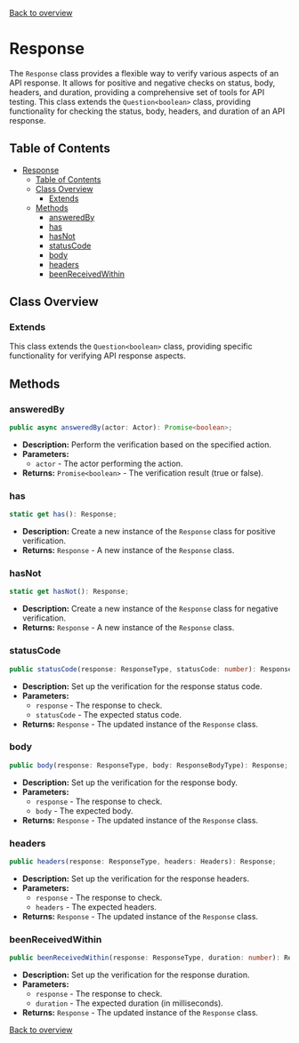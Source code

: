 [Back to overview](../../screenplay_elements.md)

# Response

The `Response` class provides a flexible way to verify various aspects of an API response. It allows for positive and negative checks on status, body, headers, and duration, providing a comprehensive set of tools for API testing. This class extends the `Question<boolean>` class, providing functionality for checking the status, body, headers, and duration of an API response.

## Table of Contents

- [Response](#response)
  - [Table of Contents](#table-of-contents)
  - [Class Overview](#class-overview)
    - [Extends](#extends)
  - [Methods](#methods)
    - [answeredBy](#answeredby)
    - [has](#has)
    - [hasNot](#hasnot)
    - [statusCode](#statuscode)
    - [body](#body)
    - [headers](#headers)
    - [beenReceivedWithin](#beenreceivedwithin)

## Class Overview

### Extends

This class extends the `Question<boolean>` class, providing specific functionality for verifying API response aspects.

## Methods

### answeredBy

```typescript
public async answeredBy(actor: Actor): Promise<boolean>;
```

- **Description:** Perform the verification based on the specified action.
- **Parameters:**
  - `actor` - The actor performing the action.
- **Returns:** `Promise<boolean>` - The verification result (true or false).

### has

```typescript
static get has(): Response;
```

- **Description:** Create a new instance of the `Response` class for positive verification.
- **Returns:** `Response` - A new instance of the `Response` class.

### hasNot

```typescript
static get hasNot(): Response;
```

- **Description:** Create a new instance of the `Response` class for negative verification.
- **Returns:** `Response` - A new instance of the `Response` class.

### statusCode

```typescript
public statusCode(response: ResponseType, statusCode: number): Response;
```

- **Description:** Set up the verification for the response status code.
- **Parameters:**
  - `response` - The response to check.
  - `statusCode` - The expected status code.
- **Returns:** `Response` - The updated instance of the `Response` class.

### body

```typescript
public body(response: ResponseType, body: ResponseBodyType): Response;
```

- **Description:** Set up the verification for the response body.
- **Parameters:**
  - `response` - The response to check.
  - `body` - The expected body.
- **Returns:** `Response` - The updated instance of the `Response` class.

### headers

```typescript
public headers(response: ResponseType, headers: Headers): Response;
```

- **Description:** Set up the verification for the response headers.
- **Parameters:**
  - `response` - The response to check.
  - `headers` - The expected headers.
- **Returns:** `Response` - The updated instance of the `Response` class.

### beenReceivedWithin

```typescript
public beenReceivedWithin(response: ResponseType, duration: number): Response;
```

- **Description:** Set up the verification for the response duration.
- **Parameters:**
  - `response` - The response to check.
  - `duration` - The expected duration (in milliseconds).
- **Returns:** `Response` - The updated instance of the `Response` class.

[Back to overview](../../screenplay_elements.md)